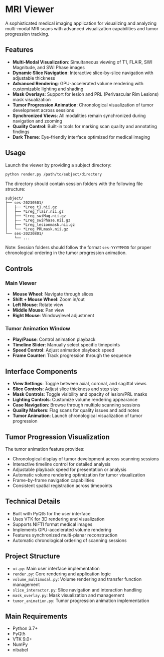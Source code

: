 # MRI Viewer

A sophisticated medical imaging application for visualizing and analyzing multi-modal MRI scans with advanced visualization capabilities and tumor progression tracking.

## Features

- **Multi-Modal Visualization**: Simultaneous viewing of T1, FLAIR, SWI Magnitude, and SWI Phase images
- **Dynamic Slice Navigation**: Interactive slice-by-slice navigation with adjustable thickness
- **Advanced Rendering**: GPU-accelerated volume rendering with customizable lighting and shading
- **Mask Overlays**: Support for lesion and PRL (Perivascular Rim Lesions) mask visualization
- **Tumor Progression Animation**: Chronological visualization of tumor development across sessions
- **Synchronized Views**: All modalities remain synchronized during navigation and zooming
- **Quality Control**: Built-in tools for marking scan quality and annotating findings
- **Dark Theme**: Eye-friendly interface optimized for medical imaging

## Usage

Launch the viewer by providing a subject directory:

```bash
python render.py /path/to/subject/directory
```

The directory should contain session folders with the following file structure:
```
subject/
├── ses-20230501/
│   ├── *Lreg_t1.nii.gz
│   ├── *Lreg_flair.nii.gz
│   ├── *Lreg_swiMag.nii.gz
│   ├── *Lreg_swiPhase.nii.gz
│   ├── *Lreg_lesionmask.nii.gz
│   └── *Lreg_PRLmask.nii.gz
└── ses-20230801/
    └── ...
```

Note: Session folders should follow the format `ses-YYYYMMDD` for proper chronological ordering in the tumor progression animation.

## Controls

### Main Viewer
- **Mouse Wheel**: Navigate through slices
- **Shift + Mouse Wheel**: Zoom in/out
- **Left Mouse**: Rotate view
- **Middle Mouse**: Pan view
- **Right Mouse**: Window/level adjustment

### Tumor Animation Window
- **Play/Pause**: Control animation playback
- **Timeline Slider**: Manually select specific timepoints
- **Speed Control**: Adjust animation playback speed
- **Frame Counter**: Track progression through the sequence

## Interface Components

- **View Settings**: Toggle between axial, coronal, and sagittal views
- **Slice Controls**: Adjust slice thickness and step size
- **Mask Controls**: Toggle visibility and opacity of lesion/PRL masks
- **Lighting Controls**: Customize volume rendering appearance
- **Case Navigation**: Browse through multiple scanning sessions
- **Quality Markers**: Flag scans for quality issues and add notes
- **Tumor Animation**: Launch chronological visualization of tumor progression

## Tumor Progression Visualization

The tumor animation feature provides:
- Chronological display of tumor development across scanning sessions
- Interactive timeline control for detailed analysis
- Adjustable playback speed for presentation or analysis
- Automatic volume rendering optimization for tumor visualization
- Frame-by-frame navigation capabilities
- Consistent spatial registration across timepoints

## Technical Details

- Built with PyQt5 for the user interface
- Uses VTK for 3D rendering and visualization
- Supports NIFTI format medical images
- Implements GPU-accelerated volume rendering
- Features synchronized multi-planar reconstruction
- Automatic chronological ordering of scanning sessions

## Project Structure

- `ui.py`: Main user interface implementation
- `render.py`: Core rendering and application logic
- `volume_multimodal.py`: Volume rendering and transfer function management
- `slice_interactor.py`: Slice navigation and interaction handling
- `mask_overlay.py`: Mask visualization and management
- `tumor_animation.py`: Tumor progression animation implementation

## Main Requirements

- Python 3.7+
- PyQt5
- VTK 9.0+
- NumPy
- nibabel

